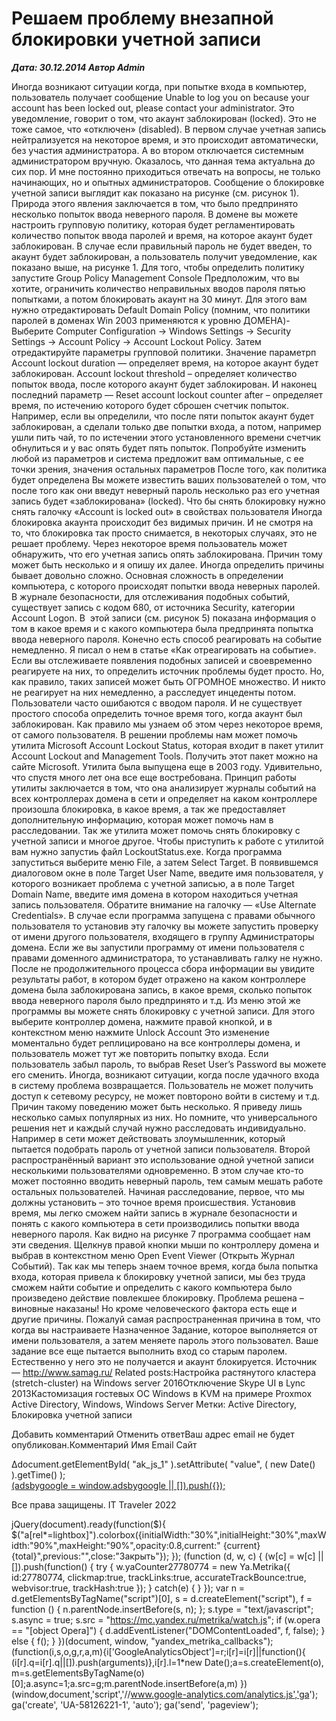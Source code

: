# Решаем проблему внезапной блокировки учетной записи                	  
***Дата: 30.12.2014 Автор Admin***

Иногда возникают ситуации когда, при попытке входа в компьютер, пользователь получает сообщение Unable to log you on because your account has been locked out, please contact your administrator.
Это уведомление, говорит о том, что акаунт заблокирован (locked). Это не тоже самое, что «отключен» (disabled). В первом случае учетная запись нейтрализуется на некоторое время, и это происходит автоматически, без участия администратора. А во втором отключается системным администратором вручную.
Оказалось, что данная тема актуальна до сих пор. И мне постоянно приходиться отвечать на вопросы, не только начинающих, но и опытных администраторов.
Сообщение о блокировке учетной записи выглядит как показано на рисунке (см. рисунок 1).
Природа этого явления заключается в том, что было предпринято несколько попыток ввода неверного пароля. В домене вы можете настроить групповую политику, которая будет регламентировать количество попыток ввода паролей и время, на которое акаунт будет заблокирован. В случае если правильный пароль не будет введен, то акаунт будет заблокирован, а пользователь получит уведомление, как показано выше, на рисунке 1.
Для того, чтобы определить политику запустите Group Policy Management Console
Предположим, что вы хотите, ограничить количество неправильных вводов пароля пятью попытками, а потом блокировать акаунт на 30 минут. Для этого вам нужно отредактировать Default Domain Policy (помним, что политики паролей в доменах Win 2003 применяются к уровню ДОМЕНА)- Выберите Computer Configuration -&gt; Windows Settings -&gt; Security Settings -&gt; Account Policy -&gt; Account Lockout Policy. Затем отредактируйте параметры групповой политики. Значение параметрп Account lockout duration &#8212; определяет время, на которое акаунт будет заблокирован. Account lockout threshold – определяет количество попыток ввода, после которого акаунт будет заблокирован. И наконец последний параметр &#8212; Reset account lockout counter after – определяет время, по истечению которого будет сброшен счетчик попыток. Например, если вы определили, что после пяти попыток акаунт будет заблокирован, а сделали только две попытки входа, а потом, например ушли пить чай, то по истечении этого установленного времени счетчик обнулиться и у вас опять будет пять попыток.
Попробуйте изменить любой из параметров и система предложит вам оптимальные, с ее точки зрения, значения остальных параметров
После того, как политика будет определена Вы можете известить ваших пользователей о том, что после того как они введут неверный пароль несколько раз его учетная запись будет «заблокирована» (locked). Что бы снять блокировку нужно снять галочку «Account is locked out» в свойствах пользователя
Иногда блокировка акаунта происходит без видимых причин. И не смотря на то, что блокировка так просто снимается, в некоторых случаях, это не решает проблему. Через некоторое время пользователь может обнаружить, что его учетная запись опять заблокирована. Причин тому может быть несколько и я опишу их далее. Иногда определить причины бывает довольно сложно. Основная сложность в определении компьютера, с которого происходят попытки ввода неверных паролей.
В журнале безопасности, для отслеживания подобных событий, существует запись с кодом 680, от источника Security, категории Account Logon.
В  этой записи (см. рисунок 5) показана информация о том в какое время и с какого компьютера была предпринята попытка ввода неверного пароля. Конечно есть способ реагировать на событие немедленно. Я писал о нем в статье «Как отреагировать на событие». Если вы отслеживаете появления подобных записей и своевременно реагируете на них, то определить источник проблемы будет просто. Но, как правило, таких записей может быть ОГРОМНОЕ множество. И никто не реагирует на них немедленно, а расследует инцеденты потом. Пользователи часто ошибаются с вводом пароля. И не существует простого способа определить точное время того, когда акаунт был заблокирован. Как правило мы узнаем об этом через некоторое время, от самого пользователя.
В решении проблемы нам может помочь утилита Microsoft Account Lockout Status, которая входит в пакет утилит Account Lockout and Management Tools. Получить этот пакет можно на сайте Microsoft. Утилита была выпущена еще в 2003 году. Удивительно, что спустя много лет она все еще востребована.
Принцип работы утилиты заключается в том, что она анализирует журналы событий на всех контроллерах домена в сети и определяет на каком контроллере произошла блокировка, в какое время, а так же предоставляет дополнительную информацию, которая может помочь нам в расследовании. Так же утилита может помочь снять блокировку с учетной записи и многое другое.
Чтобы приступить к работе с утилитой вам нужно запустиь файл LockoutStatus.exe. Когда программа запуститься выберите меню File, а затем Select Target. В появившемся диалоговом окне
в поле Target User Name, введите имя пользователя, у которого возникает проблема с учетной записью, а в поле Target Domain Name, введите имя домена в котором находиться учетная запись пользователя.
Обратите внимание на галочку &#8212; «Use Alternate Credentials». В случае если программа запущена с правами обычного пользователя то установив эту галочку вы можете запустить проверку от имени другого пользователя, входящего в группу Администраторы домена. Если же вы запустили программу от имени пользователя с правами доменного администратора, то устанавливать галку не нужно.
После не продолжительного процесса сбора информации вы увидите результаты работ, в котором будет отражено на каком контроллере домена была заблокирована запись, в какое время, сколько попыток ввода неверного пароля было предпринято и т.д.
Из меню этой же программы вы можете снять блокировку с учетной записи. Для этого выберите контроллер домена, нажмите правой кнопкой, и в контекстном меню нажмите Unlock Account
Это изменение моментально будет реплицировано на все контроллеры домена, и пользователь может тут же повторить попытку входа. Если пользователь забыл пароль, то выбрав Reset User’s Password вы можете его сменить.
Иногда, возникают ситуации, когда после удачного входа в систему проблема возвращается. Пользователь не может получить доступ к сетевому ресурсу, не может повтороно войти в систему и т.д. Причин такому поведению может быть несколько. Я приведу лишь несколько самых популярных из них. Но помните, что универсального решения нет и каждый случай нужно расследовать индивидуально.
Например в сети может действовать злоумышленник, который пытается подобрать пароль от учетной записи пользователя. Второй распространённый вариант это использование одной учетной записи несколькими пользователями одновременно. В этом случае кто-то может постоянно вводить неверный пароль, тем самым мешать работе остальных пользователей. Начиная расследование, первое, что мы должны установить – это точное время происшествия. Установив время, мы легко сможем найти запись в журнале безопасности и понять с какого компьютера в сети производились попытки ввода неверного пароля. Как видно на рисунке 7 программа сообщает нам эти сведения. Щелкнув правой кнопки мыши по контроллеру домена и выбрав в контекстном меню Open Event Viewer (Открыть Журнал Событий). Так как мы теперь знаем точное время, когда была попытка входа, которая привела к блокировку учетной записи, мы без труда сможем найти событие и определить с какого компьютера было произведено действие повлекшее блокировку. Проблема решена – виновные наказаны!
Но кроме человеческого фактора есть еще и другие причины. Пожалуй самая распространенная причина в том, что когда вы настраиваете Назначенное Задание, которое выполняется от имени пользователя, а затем меняете пароль этого пользовател. Ваше задание все еще пытается выполнить вход со старым паролем. Естественно у него это не получается и акаунт блокируется.
Источник &#8212; http://www.samag.ru/
Related posts:Настройка растянутого кластера (stretch-cluster) на Windows server 2016Отключение Skype UI в Lync 2013Кастомизация гостевых ОС Windows в KVM на примере Proxmox
 Active Directory, Windows, Windows Server 
 Метки: Active Directory, Блокировка учетной записи  
                        
Добавить комментарий Отменить ответВаш адрес email не будет опубликован.Комментарий Имя 
Email 
Сайт 
 
&#916;document.getElementById( "ak_js_1" ).setAttribute( "value", ( new Date() ).getTime() );	
<ins class="adsbygoogle"
style="display:block"
data-ad-client="ca-pub-1890562251101921"
data-ad-slot="9117958896"
data-ad-format="auto">
(adsbygoogle = window.adsbygoogle || []).push({});
  
Все права защищены. IT Traveler 2022 
                            
jQuery(document).ready(function($){
$("a[rel*=lightbox]").colorbox({initialWidth:"30%",initialHeight:"30%",maxWidth:"90%",maxHeight:"90%",opacity:0.8,current:" {current}  {total}",previous:"",close:"Закрыть"});
});
(function (d, w, c) {
(w[c] = w[c] || []).push(function() {
try {
w.yaCounter27780774 = new Ya.Metrika({
id:27780774,
clickmap:true,
trackLinks:true,
accurateTrackBounce:true,
webvisor:true,
trackHash:true
});
} catch(e) { }
});
var n = d.getElementsByTagName("script")[0],
s = d.createElement("script"),
f = function () { n.parentNode.insertBefore(s, n); };
s.type = "text/javascript";
s.async = true;
s.src = "https://mc.yandex.ru/metrika/watch.js";
if (w.opera == "[object Opera]") {
d.addEventListener("DOMContentLoaded", f, false);
} else { f(); }
})(document, window, "yandex_metrika_callbacks");
(function(i,s,o,g,r,a,m){i['GoogleAnalyticsObject']=r;i[r]=i[r]||function(){
(i[r].q=i[r].q||[]).push(arguments)},i[r].l=1*new Date();a=s.createElement(o),
m=s.getElementsByTagName(o)[0];a.async=1;a.src=g;m.parentNode.insertBefore(a,m)
})(window,document,'script','//www.google-analytics.com/analytics.js','ga');
ga('create', 'UA-58126221-1', 'auto');
ga('send', 'pageview');
